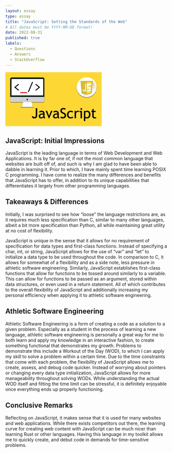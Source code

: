 ```yaml
---
layout: essay
type: essay
title: "JavaScript: Setting the Standards of the Web"
# All dates must be YYYY-MM-DD format!
date: 2022-08-31
published: true
labels:
  - Questions
  - Answers
  - StackOverflow
---
```


<img width="300px" class="rounded float-start pe-4" src="../img/javascript-reflection/javascript.jpg">

## JavaScript: Initial Impressions

JavaScript is the leading language in terms of Web Development and Web Applications. It is by far one of, if not the most common language that websites are built off of, and such is why I am glad to have been able to dabble in learning it. Prior to which, I have mainly spent time learning POSIX C programming. I have come to realize the many differences and benefits that JavaScript has to offer, in addition to its unique capabilities that differentiates it largely from other programming languages.

## Takeaways & Differences

Initially, I was surprised to see how “loose” the language restrictions are, as it requires much less specification than C, similar to many other languages, albeit a bit more specification than Python, all while maintaining great utility at no cost of flexibility.

JavaScript is unique in the sense that it allows for no requirement of specification for data types and first-class functions. Instead of specifying a char, int, or string, JavaScript allows for the use of “var” and “let” to initialize a data type to be used throughout the code. In comparison to C, it allows for somewhat of a flexibility and as a side note, less pressure in athletic software engineering. Similarly, JavaScript establishes first-class functions that allow for functions to be tossed around similarly to a variable. This can allow for functions to be passed as an argument, stored within data structures, or even used in a return statement. All of which contributes to the overall flexibility of JavaScript and additionally increasing my personal efficiency when applying it to athletic software engineering.


## Athletic Software Engineering

Athletic Software Engineering is a form of creating a code as a solution to a given problem. Especially as a student in the process of learning a new language, athletic software engineering is personally a great way for me to both learn and apply my knowledge in an interactive fashion, to create something functional that demonstrates my growth. Problems to demonstrate this include a Workout of the Day (WOD), to which I can apply my skill to solve a problem within a certain time. Due to the time constraints that come with each problem, the flexibility of JavaScript allows me to create, assess, and debug code quicker. Instead of worrying about pointers or changing every data type initialization, JavaScript allows for more manageability throughout solving WODs. While understanding the actual WOD itself and fitting the time limit can be stressful, it is definitely enjoyable once everything ends up properly functioning.


## Conclusive Remarks

Reflecting on JavaScript, it makes sense that it is used for many websites and web applications. While there exists competitors out there, the learning curve for creating web content with JavaScript can be much nicer than learning Rust or other languages. Having this language in my toolkit allows me to quickly create, and debut code in demands for time-sensitive problems.
